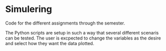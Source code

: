 # Simulering

Code for the different assignments through the semester.

The Python scripts are setup in such a way that several different scenaris can be tested. The user is excpected to change the variables as the desire and select how they want the data plotted.
